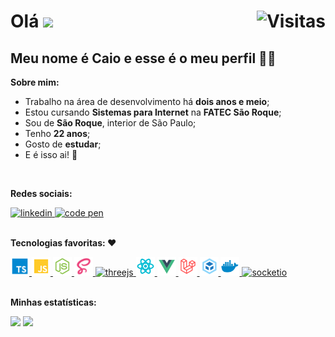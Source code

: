 # Olá <img src="https://raw.githubusercontent.com/MartinHeinz/MartinHeinz/master/wave.gif" height="21"> <img align="right" src="https://visitor-badge.glitch.me/badge?page_id=caioliveira277.caioliveira277" alt="Visitas">

  
## Meu nome é Caio e esse é o meu perfil 👨‍💻

**Sobre mim:**
- Trabalho na área de desenvolvimento há **dois anos e meio**;
- Estou cursando **Sistemas para Internet** na **FATEC São Roque**;
- Sou de **São Roque**, interior de São Paulo;
- Tenho **22 anos**;
- Gosto de **estudar**;
- E é isso ai! 🚀
<br>

**Redes sociais:**
<div>
  <a href="https://www.linkedin.com/in/caio-oliveira-981a721a2/" target="_blank">
    <img src="https://img.shields.io/badge/LinkedIn-0077B5?style=for-the-badge&logo=linkedin&logoColor=white" alt="linkedin">
  </a>
  <a href="https://codepen.io/caioliveira277" target="_blank">
    <img src="https://img.shields.io/badge/Codepen-000000?style=for-the-badge&logo=codepen&logoColor=white" alt="code pen">
  </a>
</div>

<br>

**Tecnologias favoritas:  ❤**
<div>
  <a href="https://www.typescriptlang.org/" target="_blank" title="Typescript">
    <img src="https://raw.githubusercontent.com/PKief/vscode-material-icon-theme/main/icons/typescript.svg" alt="typescript" width="30" height="30" />
  </a>
  <a href="https://www.javascript.com/" target="_blank" title="Javascript">
    <img src="https://raw.githubusercontent.com/PKief/vscode-material-icon-theme/main/icons/javascript.svg" alt="javascript" width="30" height="30" />
  </a>
  <a href="https://nodejs.org/en/" target="_blank" title="Nodejs">
    <img src="https://raw.githubusercontent.com/PKief/vscode-material-icon-theme/main/icons/nodejs.svg" alt="nodejs" width="30" height="30" />
  </a>
  <a href="https://sass-lang.com/" target="_blank" title="Sass">
    <img src="https://raw.githubusercontent.com/PKief/vscode-material-icon-theme/main/icons/sass.svg" alt="sass" width="30" height="30" />
  </a>
  <a href="https://threejs.org/" target="_blank" title="Threejs">
    <img src="https://camo.githubusercontent.com/4ce553a8333c70ce9e923c0b6be63cb855f0910ba364831837b7199750405955/68747470733a2f2f616d616e6461636c65746f2e6769746875622e696f2f696d616765732d666f722d70726f6a656374732f7075626c69632f696d616765732f6769746875622d726561646d652f69636f6e2d74687265656a732e737667" alt="threejs" width="30" height="30" />
  </a>
  <a href="https://pt-br.reactjs.org/" target="_blank" title="Reactjs">
    <img src="https://raw.githubusercontent.com/PKief/vscode-material-icon-theme/main/icons/react.svg" alt="react" width="30" height="30" />
  </a>
  <a href="https://vuejs.org/" target="_blank" title="Vuejs">
    <img src="https://raw.githubusercontent.com/PKief/vscode-material-icon-theme/main/icons/vue.svg" alt="vue" width="30" height="30" />
  </a>
  <a href="https://laravel.com/" target="_blank" title="Laravel">
    <img src="https://raw.githubusercontent.com/PKief/vscode-material-icon-theme/main/icons/laravel.svg" alt="laravel" width="30" height="30" />
  </a>
  <a href="https://webpack.js.org/" target="_blank" title="Webpack">
    <img src="https://raw.githubusercontent.com/PKief/vscode-material-icon-theme/main/icons/webpack.svg" alt="webpack" width="30" height="30" />
  </a>
  <a href="https://www.docker.com/" target="_blank" title="Docker">
    <img src="https://raw.githubusercontent.com/PKief/vscode-material-icon-theme/main/icons/docker.svg" alt="docker" width="30" height="30" />
  </a>
  <a href="https://socket.io/" target="_blank" title="SocketIO">
    <img src="https://socket.io/images/logo.svg" alt="socketio" width="30" height="30" />
  </a>
</div>

<br>

**Minhas estatísticas:**
<div>
  <img height="200px" src="https://github-readme-stats.vercel.app/api?username=caioliveira277&show_icons=true&theme=gotham&include_all_commits=true&count_private=true&border_radius=10&hide_border=true&bg_color=272A34&locale=pt-br"/>
  <img height="200px" src="https://github-readme-stats.vercel.app/api/top-langs/?username=caioliveira277&layout=compact&langs_count=16&theme=gotham&border_radius=10&hide_border=true&bg_color=272A34&locale=pt-br"/>
</div>


